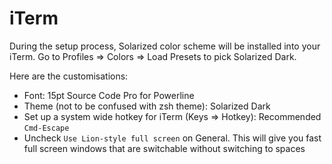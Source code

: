 # iTerm

During the setup process, Solarized color scheme will be installed into your iTerm. Go to Profiles => Colors => Load Presets to pick Solarized Dark.

Here are the customisations:

- Font: 15pt Source Code Pro for Powerline
- Theme (not to be confused with zsh theme): Solarized Dark
- Set up a system wide hotkey for iTerm (Keys => Hotkey): Recommended `Cmd-Escape`
- Uncheck `Use Lion-style full screen` on General. This will give you fast full screen windows that are switchable without switching to spaces
